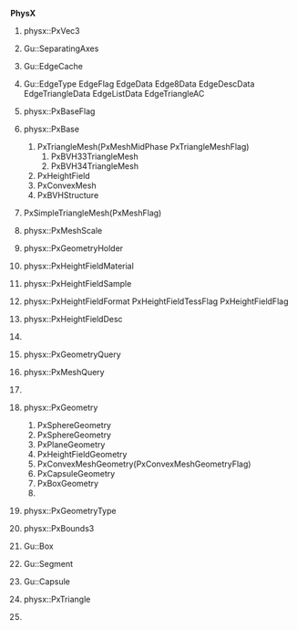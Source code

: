 **PhysX**
1. physx::PxVec3
2. Gu::SeparatingAxes
3. Gu::EdgeCache
4. Gu::EdgeType EdgeFlag EdgeData Edge8Data EdgeDescData EdgeTriangleData EdgeListData EdgeTriangleAC


0. physx::PxBaseFlag
1. physx::PxBase
    1. PxTriangleMesh(PxMeshMidPhase PxTriangleMeshFlag)
        1. PxBVH33TriangleMesh
        2. PxBVH34TriangleMesh
    2. PxHeightField
    3. PxConvexMesh
    4. PxBVHStructure

2. PxSimpleTriangleMesh(PxMeshFlag)
3. physx::PxMeshScale
4. physx::PxGeometryHolder
5. physx::PxHeightFieldMaterial
6. physx::PxHeightFieldSample
7. physx::PxHeightFieldFormat PxHeightFieldTessFlag PxHeightFieldFlag
8. physx::PxHeightFieldDesc
9. 
9. physx::PxGeometryQuery
10. physx::PxMeshQuery
11. 
1. physx::PxGeometry
    1. PxSphereGeometry
    2. PxSphereGeometry
    3. PxPlaneGeometry
    4. PxHeightFieldGeometry
    5. PxConvexMeshGeometry(PxConvexMeshGeometryFlag)
    6. PxCapsuleGeometry
    7. PxBoxGeometry
    8. 
2. physx::PxGeometryType
3. physx::PxBounds3
4. Gu::Box
5. Gu::Segment
6. Gu::Capsule
7. physx::PxTriangle
8. 